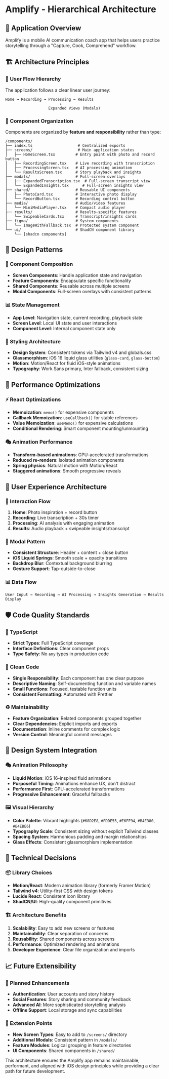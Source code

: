 # Amplify - Hierarchical Architecture

## 📱 Application Overview
Amplify is a mobile AI communication coach app that helps users practice storytelling through a "Capture, Cook, Comprehend" workflow.

## 🏗 Architecture Principles

### 🔄 User Flow Hierarchy
The application follows a clear linear user journey:
```
Home → Recording → Processing → Results
                        ↓
                   Expanded Views (Modals)
```

### 📁 Component Organization
Components are organized by **feature and responsibility** rather than type:

```
/components/
├── index.ts                    # Centralized exports
├── screens/                    # Main application states
│   ├── HomeScreen.tsx         # Entry point with photo and record button
│   ├── RecordingScreen.tsx    # Live recording with transcription
│   ├── ProcessingScreen.tsx   # AI processing animation
│   └── ResultsScreen.tsx      # Story playback and insights
├── modals/                    # Full-screen overlays
│   ├── ExpandedTranscription.tsx  # Full-screen transcript view
│   └── ExpandedInsights.tsx      # Full-screen insights view
├── shared/                    # Reusable UI components
│   ├── PhotoCard.tsx          # Interactive photo display
│   └── RecordButton.tsx       # Recording control button
├── media/                     # Audio/video features
│   └── MiniMediaPlayer.tsx    # Compact audio player
├── results/                   # Results-specific features
│   └── SwipeableCards.tsx     # Transcript/insights cards
├── figma/                     # System components
│   └── ImageWithFallback.tsx  # Protected system component
└── ui/                        # ShadCN component library
    └── [shadcn components]
```

## 🎯 Design Patterns

### 🧩 Component Composition
- **Screen Components**: Handle application state and navigation
- **Feature Components**: Encapsulate specific functionality
- **Shared Components**: Reusable across multiple screens
- **Modal Components**: Full-screen overlays with consistent patterns

### 📊 State Management
- **App Level**: Navigation state, current recording, playback state
- **Screen Level**: Local UI state and user interactions
- **Component Level**: Internal component state only

### 🎨 Styling Architecture
- **Design System**: Consistent tokens via Tailwind v4 and globals.css
- **Glassmorphism**: iOS 16 liquid glass utilities (`glass-card`, `glass-button`)
- **Motion**: Motion/React for fluid iOS-style animations
- **Typography**: Work Sans primary, Inter fallback, consistent sizing

## 🚀 Performance Optimizations

### ⚡ React Optimizations
- **Memoization**: `memo()` for expensive components
- **Callback Memoization**: `useCallback()` for stable references
- **Value Memoization**: `useMemo()` for expensive calculations
- **Conditional Rendering**: Smart component mounting/unmounting

### 🎭 Animation Performance
- **Transform-based animations**: GPU-accelerated transformations
- **Reduced re-renders**: Isolated animation components
- **Spring physics**: Natural motion with Motion/React
- **Staggered animations**: Smooth progressive reveals

## 📱 User Experience Architecture

### 🌊 Interaction Flow
1. **Home**: Photo inspiration + record button
2. **Recording**: Live transcription + 30s timer
3. **Processing**: AI analysis with engaging animation
4. **Results**: Audio playback + swipeable insights/transcript

### 🎪 Modal Pattern
- **Consistent Structure**: Header + content + close button
- **iOS Liquid Springs**: Smooth scale + opacity transitions
- **Backdrop Blur**: Contextual background blurring
- **Gesture Support**: Tap-outside-to-close

### 📊 Data Flow
```
User Input → Recording → AI Processing → Insights Generation → Results Display
```

## 🛡 Code Quality Standards

### 📝 TypeScript
- **Strict Types**: Full TypeScript coverage
- **Interface Definitions**: Clear component props
- **Type Safety**: No `any` types in production code

### 🧹 Clean Code
- **Single Responsibility**: Each component has one clear purpose
- **Descriptive Naming**: Self-documenting function and variable names
- **Small Functions**: Focused, testable function units
- **Consistent Formatting**: Automated with Prettier

### ♻️ Maintainability
- **Feature Organization**: Related components grouped together
- **Clear Dependencies**: Explicit imports and exports
- **Documentation**: Inline comments for complex logic
- **Version Control**: Meaningful commit messages

## 🎨 Design System Integration

### 🎭 Animation Philosophy
- **Liquid Motion**: iOS 16-inspired fluid animations
- **Purposeful Timing**: Animations enhance UX, don't distract
- **Performance First**: GPU-accelerated transformations
- **Progressive Enhancement**: Graceful fallbacks

### 🖼 Visual Hierarchy
- **Color Palette**: Vibrant highlights (`#68D2E8`, `#FDDE55`, `#E6FF94`, `#B4E380`, `#B4EBE6`)
- **Typography Scale**: Consistent sizing without explicit Tailwind classes
- **Spacing System**: Harmonious padding and margin relationships
- **Glass Effects**: Consistent glassmorphism implementation

## 🔧 Technical Decisions

### 📦 Library Choices
- **Motion/React**: Modern animation library (formerly Framer Motion)
- **Tailwind v4**: Utility-first CSS with design tokens
- **Lucide React**: Consistent icon library
- **ShadCN/UI**: High-quality component primitives

### 🏗 Architecture Benefits
1. **Scalability**: Easy to add new screens or features
2. **Maintainability**: Clear separation of concerns
3. **Reusability**: Shared components across screens
4. **Performance**: Optimized rendering and animations
5. **Developer Experience**: Clear file organization and imports

## 📈 Future Extensibility

### 🔮 Planned Enhancements
- **Authentication**: User accounts and story history
- **Social Features**: Story sharing and community feedback
- **Advanced AI**: More sophisticated storytelling analysis
- **Offline Support**: Local storage and sync capabilities

### 🧩 Extension Points
- **New Screen Types**: Easy to add to `/screens/` directory
- **Additional Modals**: Consistent pattern in `/modals/`
- **Feature Modules**: Logical grouping in feature directories
- **UI Components**: Shared components in `/shared/`

This architecture ensures the Amplify app remains maintainable, performant, and aligned with iOS design principles while providing a clear path for future development.